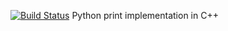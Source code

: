 [![Build Status](https://app.travis-ci.com/Arseniy06/lab04.svg?token=ZjmyZYMsAKjgyy2MqJZx&branch=master)](https://app.travis-ci.com/Arseniy06/lab04)
Python print implementation in C++
